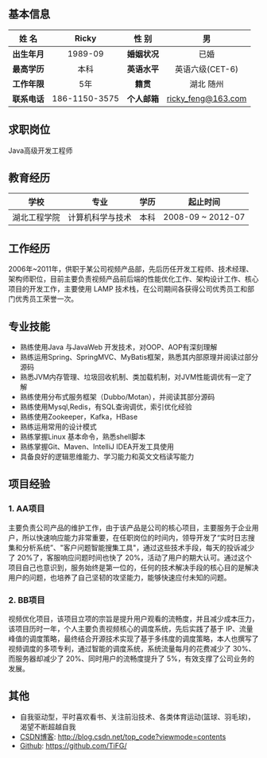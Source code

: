 ## 基本信息
|姓   名 | Ricky | 性  别 | 男 |
| :----: | :----: | :----: | :----: |
| **出生年月** | 1989-09 | **婚姻状况** | 已婚 |
| **最高学历** | 本科 | **英语水平** | 英语六级(CET-6) |
| **工作年限** | 5年 | **籍贯** | 湖北 随州 |
| **联系电话** | 186-1150-3575 | **个人邮箱** | ricky_feng@163.com |

## 求职岗位
Java高级开发工程师

## 教育经历
|学校 | 专业 | 学历 | 起止时间 |
| :----: | :----: | :----: | :----: |
| 湖北工程学院 | 计算机科学与技术 | 本科 | 2008-09 ~ 2012-07 |

## 工作经历
2006年~2011年，供职于某公司视频产品部，先后历任开发工程师、技术经理、架构师职位，目前主要负责视频产品前后端的性能优化工作、架构设计工作、核心项目的开发工作，主要使用 LAMP 技术栈，在公司期间各获得公司优秀员工和部门优秀员工荣誉一次。

## 专业技能
* 熟练使用Java 与JavaWeb 开发技术，对OOP、AOP有深刻理解
* 熟练运用Spring、SpringMVC、MyBatis框架，熟悉其内部原理并阅读过部分源码
* 熟悉JVM内存管理、垃圾回收机制、类加载机制，对JVM性能调优有一定了解
* 熟练使用分布式服务框架（Dubbo/Motan），并阅读其部分源码
* 熟练使用Mysql,Redis，有SQL查询调优，索引优化经验
* 熟练使用Zookeeper，Kafka，HBase
* 熟练运用常用的设计模式
* 熟练掌握Linux 基本命令，熟悉shell脚本
* 熟练掌握Git、Maven、IntelliJ IDEA开发工具使用
* 具备良好的逻辑思维能力、学习能力和英文文档读写能力

## 项目经验
### 1. AA项目

主要负责公司产品的维护工作，由于该产品是公司的核心项目，主要服务于企业用户，所以快速响应能力非常重要，在任职岗位的时间内，领导开发了“实时日志搜集和分析系统”、"客户问题智能搜集工具"，通过这些技术手段，每天的投诉减少了 20%了，客服响应问题时间也快了 20%，活动了用户的期大认可。通过这个项目自己也意识到，服务始终是第一位的，任何的技术解决手段的核心目的是解决用户的问题，也培养了自己坚韧的攻坚能力，能够快速应付未知的问题。

### 2. BB项目

视频优化项目，该项目立项的宗旨是提升用户观看的流畅度，并且减少成本压力，该项目历时一年，个人主要负责视频核心的调度系统，先后实践了基于 IP、流量峰值的调度策略，最终结合开源技术实现了基于多纬度的调度策略，本人也撰写了视频调度的多项专利，通过智能的调度系统，系统流量每月的花费减少了 30%、而服务器却减少了 20%、同时用户的流畅度提升了 5%，有效支撑了公司业务的发展。

## 其他
* 自我驱动型，平时喜欢看书、关注前沿技术、各类体育运动(篮球、羽毛球)，渴望不断超越自我
* [CSDN博客](http://blog.csdn.net/top_code?viewmode=contents): http://blog.csdn.net/top_code?viewmode=contents<br>
* [Github](https://github.com/TiFG/): https://github.com/TiFG/
